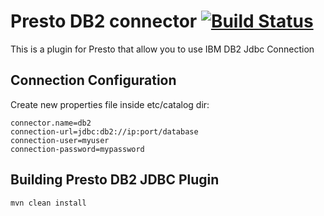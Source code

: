 # Presto DB2 connector [![Build Status](https://travis-ci.com/IBM/presto-db2.svg?branch=master)](https://travis-ci.com/IBM/presto-db2)

This is a plugin for Presto that allow you to use IBM DB2 Jdbc Connection

## Connection Configuration

Create new properties file inside etc/catalog dir:

    connector.name=db2
    connection-url=jdbc:db2://ip:port/database
    connection-user=myuser
    connection-password=mypassword

## Building Presto DB2 JDBC Plugin

    mvn clean install

